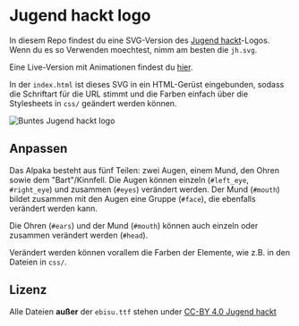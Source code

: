 # Jugend hackt logo

In diesem Repo findest du eine SVG-Version des [Jugend hackt](http://jugendhackt.org)-Logos. Wenn du es so Verwenden moechtest, nimm am besten die `jh.svg`.

Eine Live-Version mit Animationen findest du [hier](https://jugendhackt.github.io/jugendhackt-logo/).

In der `index.html` ist dieses SVG in ein HTML-Gerüst eingebunden, sodass die Schriftart für die URL stimmt und die Farben einfach über die Stylesheets in `css/` geändert werden können.

![Buntes Jugend hackt logo](https://raw.githubusercontent.com/pajowu/jugendhackt-logo/gh-pages/mix.png)

## Anpassen

Das Alpaka besteht aus fünf Teilen: zwei Augen, einem Mund, den Ohren sowie dem "Bart"/Kinnfell. Die Augen können einzeln (`#left_eye`, `#right_eye`) und zusammen (`#eyes`) verändert werden. Der Mund (`#mouth`) bildet zusammen mit den Augen eine Gruppe (`#face`), die ebenfalls verändert werden kann.

Die Ohren (`#ears`) und der Mund (`#mouth`) können auch einzeln oder zusammen verändert werden (`#head`).

Verändert werden können vorallem die Farben der Elemente, wie z.B. in den Dateien in `css/`.

## Lizenz

Alle Dateien **außer** der `ebisu.ttf` stehen under [CC-BY 4.0 Jugend hackt](https://creativecommons.org/licenses/by/4.0/)
